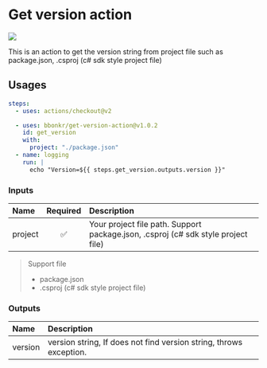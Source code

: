 # Get version action

[![](https://img.shields.io/github/v/release/bbonkr/get-version-action?display_name=tag&style=flat-square&include_prereleases)](https://github.com/bbonkr/get-version-action/releases)

This is an action to get the version string from project file such as package.json, .csproj (c# sdk style project file)

## Usages

```yaml
steps:
  - uses: actions/checkout@v2

  - uses: bbonkr/get-version-action@v1.0.2
    id: get_version
    with:
      project: "./package.json"
  - name: logging
    run: |
      echo "Version=${{ steps.get_version.outputs.version }}"
```

### Inputs

| Name | Required | Description |
| :--- | :------: | :---------- |
| project  | ✅       | Your project file path. Support package.json, .csproj (c# sdk style project file) |

> Support file
> * package.json
> * .csproj (c# sdk style project file)

### Outputs

| Name | Description |
| :--- | :---------- |
| version  | version string, If does not find version string, throws exception. |
